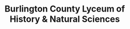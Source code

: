 ---
layout: repo
title: "Burlington County Lyceum of History & Natural Sciences"
id: 12785
permalink: repos/12785/
---